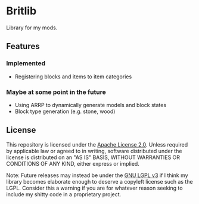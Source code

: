 # Britlib

Library for my mods.

## Features

### Implemented

- Registering blocks and items to item categories

### Maybe at some point in the future

- Using ARRP to dynamically generate models and block states
- Block type generation (e.g. stone, wood)

## License

This repository is licensed under the [Apache License 2.0](https://apache.org/licenses/LICENSE-2.0). Unless required by
applicable law or agreed to in writing, software distributed under the license is distributed on an "AS IS" BASIS,
WITHOUT WARRANTIES OR CONDITIONS OF ANY KIND, either express or implied.

Note: Future releases may instead be under the [GNU LGPL v3](https://www.gnu.org/licenses/lgpl-3.0.html) if I think my
library becomes elaborate enough to deserve a copyleft license such as the LGPL. Consider this a warning if you are for
whatever reason seeking to include my shitty code in a proprietary project.